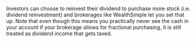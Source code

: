 Investors can choose to reinvest their dividend to purchase more stock (i.e. dividend reinvestment) and brokerages like WealthSimple let you set that up. Note that even though this means you practically never see the cash in your account if your brokerage allows for fractional purchasing, it is still treated as dividend income that gets taxed.

